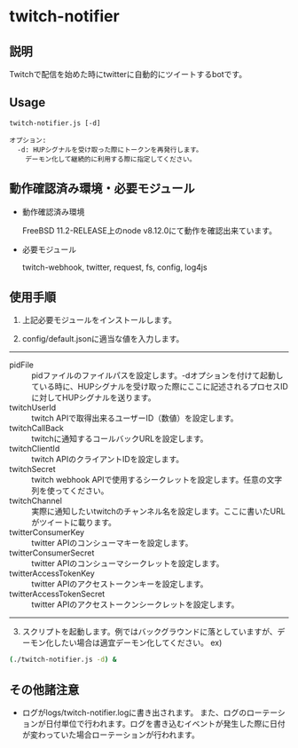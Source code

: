 # twitch-notifier


## 説明
Twitchで配信を始めた時にtwitterに自動的にツイートするbotです。


## Usage
```
twitch-notifier.js [-d]

オプション:
  -d: HUPシグナルを受け取った際にトークンを再発行します。
    デーモン化して継続的に利用する際に指定してください。
```


## 動作確認済み環境・必要モジュール

* 動作確認済み環境

  FreeBSD 11.2-RELEASE上のnode v8.12.0にて動作を確認出来ています。
* 必要モジュール

  twitch-webhook, twitter, request, fs, config, log4js


## 使用手順
1. 上記必要モジュールをインストールします。

2. config/default.jsonに適当な値を入力します。
---
<dl>
<dt>pidFile</dt>
  <dd>pidファイルのファイルパスを設定します。-dオプションを付けて起動している時に、HUPシグナルを受け取った際にここに記述されるプロセスIDに対してHUPシグナルを送ります。</dd>
<dt>twitchUserId</dt>
  <dd>twitch APIで取得出来るユーザーID（数値）を設定します。</dd>
<dt>twitchCallBack</dt>
  <dd>twitchに通知するコールバックURLを設定します。</dd>
<dt>twitchClientId</dt>
  <dd>twitch APIのクライアントIDを設定します。</dd>
<dt>twitchSecret</dt>
  <dd>twitch webhook APIで使用するシークレットを設定します。任意の文字列を使ってください。</dd>
<dt>twitchChannel</dt>
  <dd>実際に通知したいtwitchのチャンネル名を設定します。ここに書いたURLがツイートに載ります。</dd>
<dt>twitterConsumerKey</dt>
  <dd>twitter APIのコンシューマキーを設定します。</dd>
<dt>twitterConsumerSecret</dt>
  <dd>twitter APIのコンシューマシークレットを設定します。</dd>
<dt>twitterAccessTokenKey</dt>
  <dd>twitter APIのアクセストークンキーを設定します。</dd>
<dt>twitterAccessTokenSecret</dt>
  <dd>twitter APIのアクセストークンシークレットを設定します。</dd>
</dl>

---

3. スクリプトを起動します。例ではバックグラウンドに落としていますが、デーモン化したい場合は適宜デーモン化してください。
ex)
```bash
(./twitch-notifier.js -d) &
```

## その他諸注意
* ログがlogs/twitch-notifier.logに書き出されます。
  また、ログのローテーションが日付単位で行われます。ログを書き込むイベントが発生した際に日付が変わっていた場合ローテーションが行われます。
